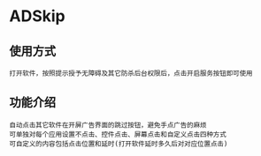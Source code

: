 # ADSkip
## 使用方式
    打开软件，按照提示授予无障碍及其它防杀后台权限后，点击开启服务按钮即可使用
## 功能介绍
    自动点击其它软件在开屏广告界面的跳过按钮，避免手点广告的麻烦
    可单独对每个应用设置不点击、控件点击、屏幕点击和自定义点击四种方式
    可自定义的内容包括点击位置和延时(打开软件延时多久后对对应位置点击)